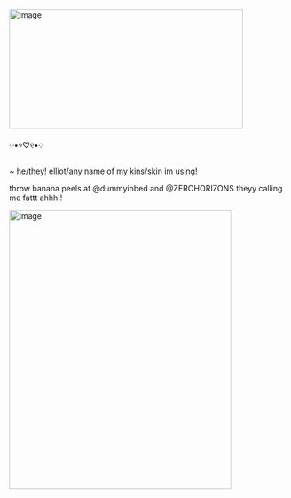<img width="421" height="216" alt="image" src="https://github.com/user-attachments/assets/10f9667a-4047-4c2e-964e-1357dfa011d0" />





 ༶•୨♡୧•༶ 
 
~ he/they! elliot/any name of my kins/skin im using!

throw banana peels at @dummyinbed and @ZEROHORIZONS theyy calling me fattt ahhh!!

<img width="400" height="504" alt="image" src="https://github.com/user-attachments/assets/0577d587-195f-4da1-98b8-1761331f6d9a" />









<!--
**sspacedoutz/sspacedoutz** is a ✨ _special_ ✨ repository because its `README.md` (this file) appears on your GitHub profile.

Here are some ideas to get you started:

- 🔭 I’m currently working on ...
- 🌱 I’m currently learning ...
- 👯 I’m looking to collaborate on ...
- 🤔 I’m looking for help with ...
- 💬 Ask me about ...
- 📫 How to reach me: ...
- 😄 Pronouns: ...
- ⚡ Fun fact: ...
-->
